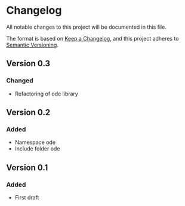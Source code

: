 # Changelog
All notable changes to this project will be documented in this file.
 
The format is based on [Keep a Changelog](https://keepachangelog.com/en/1.0.0/),
and this project adheres to [Semantic Versioning](https://semver.org/spec/v2.0.0.html).

## Version 0.3

### Changed
- Refactoring of ode library

## Version 0.2

### Added
- Namespace ode
- Include folder ode

## Version 0.1

### Added
- First draft
